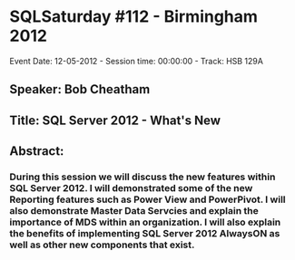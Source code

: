 # SQLSaturday #112 - Birmingham 2012
Event Date: 12-05-2012 - Session time: 00:00:00 - Track: HSB 129A
## Speaker: Bob Cheatham
## Title: SQL Server 2012 - What's New
## Abstract:
### During this session we will discuss the new features within SQL Server 2012. I will demonstrated some of the new Reporting features such as Power View and PowerPivot. I will also demonstrate Master Data Servcies and explain the importance of MDS within an organization. I will also explain the benefits of implementing SQL Server 2012 AlwaysON as well as other new components that exist.
